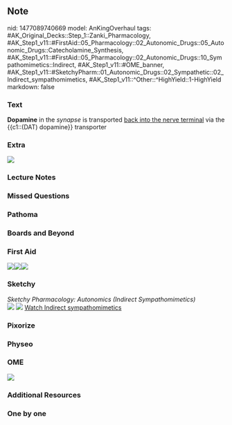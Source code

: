 ## Note
nid: 1477089740669
model: AnKingOverhaul
tags: #AK_Original_Decks::Step_1::Zanki_Pharmacology, #AK_Step1_v11::#FirstAid::05_Pharmacology::02_Autonomic_Drugs::05_Autonomic_Drugs::Catecholamine_Synthesis, #AK_Step1_v11::#FirstAid::05_Pharmacology::02_Autonomic_Drugs::10_Sympathomimetics::Indirect, #AK_Step1_v11::#OME_banner, #AK_Step1_v11::#SketchyPharm::01_Autonomic_Drugs::02_Sympathetic::02_Indirect_sympathomimetics, #AK_Step1_v11::^Other::^HighYield::1-HighYield
markdown: false

### Text
<div>
  <b>Dopamine</b> in the <i>synapse</i> is transported <u>back into
  the nerve terminal</u> via the {{c1::(DAT) dopamine}} transporter
</div>

### Extra
<img src="paste-147115514790377.jpg">

### Lecture Notes


### Missed Questions


### Pathoma


### Boards and Beyond


### First Aid
<img src="paste-135420318842883.jpg"><img src=
"paste-606153029451779.jpg"><img src="paste-41278930681859.jpg">

### Sketchy
<div>
  <i>Sketchy Pharmacology: Autonomics (Indirect
  Sympathomimetics)</i>
</div><img src=
"Screen%20Shot%202019-09-05%20at%205.27.56%20PM.png"> <img src=
"Screen%20Shot%202019-09-23%20at%209.12.38%20AM.png"> <a href=
"https://dashboard.sketchy.com/study/medical/courses/medical-pharmacology/units/medical-pharmacology-autonomic-drugs/videos/medical-pharmacology-autonomic-drugs-sympathetic-indirect-sympathomimetics?utm_source=anki&utm_medium=partnership&utm_campaign=february_update&utm_content=medical">
Watch Indirect sympathomimetics</a>

### Pixorize


### Physeo


### OME
<div class="ome-widget">
  <a href="https://onlinemeded.org?ref=anki"><img src=
  "_OME_AnkiFlashcards_General_7.png"></a>
</div>

### Additional Resources


### One by one

